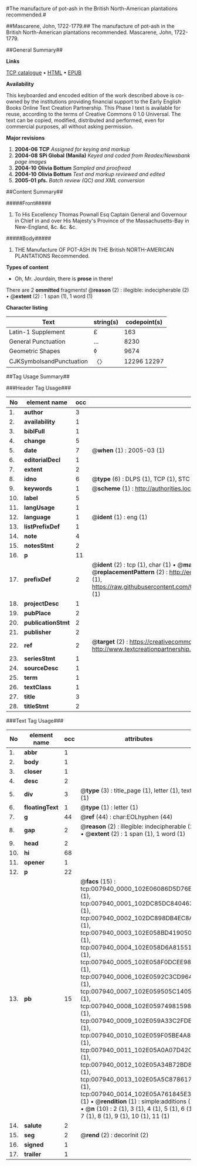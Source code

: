 #The manufacture of pot-ash in the British North-American plantations recommended.#

##Mascarene, John, 1722-1779.##
The manufacture of pot-ash in the British North-American plantations recommended.
Mascarene, John, 1722-1779.

##General Summary##

**Links**

[TCP catalogue](http://www.ota.ox.ac.uk/tcp/)  • 
[HTML](http://tei.it.ox.ac.uk/tcp/Texts-HTML/free/N06/N06262.html)  • 
[EPUB](http://tei.it.ox.ac.uk/tcp/Texts-EPUB/free/N06/N06262.epub)

**Availability**

This keyboarded and encoded edition of the
	       work described above is co-owned by the institutions
	       providing financial support to the Early English Books
	       Online Text Creation Partnership. This Phase I text is
	       available for reuse, according to the terms of Creative
	       Commons 0 1.0 Universal. The text can be copied,
	       modified, distributed and performed, even for
	       commercial purposes, all without asking permission.

**Major revisions**

1. __2004-06__ __TCP__ *Assigned for keying and markup*
1. __2004-08__ __SPi Global (Manila)__ *Keyed and coded from Readex/Newsbank page images*
1. __2004-10__ __Olivia Bottum__ *Sampled and proofread*
1. __2004-10__ __Olivia Bottum__ *Text and markup reviewed and edited*
1. __2005-01__ __pfs.__ *Batch review (QC) and XML conversion*

##Content Summary##

#####Front#####

1. To His Excellency Thomas Pownall Esq Captain General and Governour in Chief in and over His Majesty's Province of the Massachusetts-Bay in New-England, &c. &c. &c.

#####Body#####

1. THE Manufacture OF POT-ASH IN THE British NORTH-AMERICAN PLANTATIONS Recommended.

**Types of content**

  * Oh, Mr. Jourdain, there is **prose** in there!

There are 2 **ommitted** fragments! 
 @__reason__ (2) : illegible: indecipherable (2)  •  @__extent__ (2) : 1 span (1), 1 word (1)

**Character listing**


|Text|string(s)|codepoint(s)|
|---|---|---|
|Latin-1 Supplement|£|163|
|General Punctuation|…|8230|
|Geometric Shapes|◊|9674|
|CJKSymbolsandPunctuation|〈〉|12296 12297|

##Tag Usage Summary##

###Header Tag Usage###

|No|element name|occ|attributes|
|---|---|---|---|
|1.|__author__|3||
|2.|__availability__|1||
|3.|__biblFull__|1||
|4.|__change__|5||
|5.|__date__|7| @__when__ (1) : 2005-03 (1)|
|6.|__editorialDecl__|1||
|7.|__extent__|2||
|8.|__idno__|6| @__type__ (6) : DLPS (1), TCP (1), STC (1), NOTIS (1), IMAGE-SET (1), EVANS-CITATION (1)|
|9.|__keywords__|1| @__scheme__ (1) : http://authorities.loc.gov/ (1)|
|10.|__label__|5||
|11.|__langUsage__|1||
|12.|__language__|1| @__ident__ (1) : eng (1)|
|13.|__listPrefixDef__|1||
|14.|__note__|4||
|15.|__notesStmt__|2||
|16.|__p__|11||
|17.|__prefixDef__|2| @__ident__ (2) : tcp (1), char (1)  •  @__matchPattern__ (2) : ([0-9\-]+):([0-9IVX]+) (1), (.+) (1)  •  @__replacementPattern__ (2) : http://eebo.chadwyck.com/downloadtiff?vid=$1&page=$2 (1), https://raw.githubusercontent.com/textcreationpartnership/Texts/master/tcpchars.xml#$1 (1)|
|18.|__projectDesc__|1||
|19.|__pubPlace__|2||
|20.|__publicationStmt__|2||
|21.|__publisher__|2||
|22.|__ref__|2| @__target__ (2) : https://creativecommons.org/publicdomain/zero/1.0/ (1), http://www.textcreationpartnership.org/docs/. (1)|
|23.|__seriesStmt__|1||
|24.|__sourceDesc__|1||
|25.|__term__|1||
|26.|__textClass__|1||
|27.|__title__|3||
|28.|__titleStmt__|2||


###Text Tag Usage###

|No|element name|occ|attributes|
|---|---|---|---|
|1.|__abbr__|1||
|2.|__body__|1||
|3.|__closer__|1||
|4.|__desc__|2||
|5.|__div__|3| @__type__ (3) : title_page (1), letter (1), text (1)|
|6.|__floatingText__|1| @__type__ (1) : letter (1)|
|7.|__g__|44| @__ref__ (44) : char:EOLhyphen (44)|
|8.|__gap__|2| @__reason__ (2) : illegible: indecipherable (2)  •  @__extent__ (2) : 1 span (1), 1 word (1)|
|9.|__head__|2||
|10.|__hi__|68||
|11.|__opener__|1||
|12.|__p__|22||
|13.|__pb__|15| @__facs__ (15) : tcp:007940_0000_102E06086D5D76E0 (1), tcp:007940_0001_102DC85DC8404630 (1), tcp:007940_0002_102DC898DB4EC8A0 (1), tcp:007940_0003_102E058BD4190500 (1), tcp:007940_0004_102E058D6A815518 (1), tcp:007940_0005_102E058F0DCEE980 (1), tcp:007940_0006_102E0592C3CD9648 (1), tcp:007940_0007_102E059505C14058 (1), tcp:007940_0008_102E059749815980 (1), tcp:007940_0009_102E059A33C2FDE8 (1), tcp:007940_0010_102E059F05BE4A88 (1), tcp:007940_0011_102E05A0A07D42C0 (1), tcp:007940_0012_102E05A34B72BD88 (1), tcp:007940_0013_102E05A5C8786178 (1), tcp:007940_0014_102E05A761845E38 (1)  •  @__rendition__ (1) : simple:additions (1)  •  @__n__ (10) : 2 (1), 3 (1), 4 (1), 5 (1), 6 (1), 7 (1), 8 (1), 9 (1), 10 (1), 11 (1)|
|14.|__salute__|2||
|15.|__seg__|2| @__rend__ (2) : decorInit (2)|
|16.|__signed__|1||
|17.|__trailer__|1||
